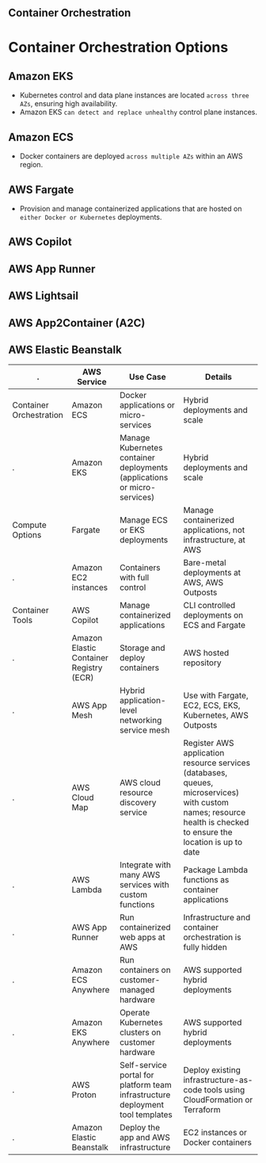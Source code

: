 Container Orchestration
---

# Container Orchestration Options

## Amazon EKS

- Kubernetes control and data plane instances are located `across three AZs`, ensuring high availability.
- Amazon EKS `can detect and replace unhealthy` control plane instances.

## Amazon ECS

- Docker containers are deployed `across multiple AZs` within an AWS region.

## AWS Fargate

- Provision and manage containerized applications that are hosted on `either Docker or Kubernetes` deployments.

## AWS Copilot

## AWS App Runner

## AWS Lightsail

## AWS App2Container (A2C)

## AWS Elastic Beanstalk

. | AWS Service | Use Case  | Details
  --  | --  | --  | --
Container Orchestration | Amazon ECS  | Docker applications or micro-services | Hybrid deployments and scale
. | Amazon EKS  | Manage Kubernetes container deployments (applications or micro-services) | Hybrid deployments and scale
Compute Options | Fargate | Manage ECS or EKS deployments | Manage containerized applications, not infrastructure, at AWS
. | Amazon EC2 instances  | Containers with full control | Bare-metal deployments at AWS, AWS Outposts
Container Tools | AWS Copilot | Manage containerized applications | CLI controlled deployments on ECS and Fargate
. | Amazon Elastic Container Registry (ECR) | Storage and deploy containers | AWS hosted repository
. | AWS App Mesh | Hybrid application-level networking service mesh | Use with Fargate, EC2, ECS, EKS, Kubernetes, AWS Outposts
. | AWS Cloud Map | AWS cloud resource discovery service | Register AWS application resource services (databases, queues, microservices) with custom names; resource health is checked to ensure the location is up to date
. | AWS Lambda | Integrate with many AWS services with custom functions | Package Lambda functions as container applications
. | AWS App Runner | Run containerized web apps at AWS | Infrastructure and container orchestration is fully hidden
. | Amazon ECS Anywhere | Run containers on customer-managed hardware | AWS supported hybrid deployments
. | Amazon EKS Anywhere | Operate Kubernetes clusters on customer hardware | AWS supported hybrid deployments
. | AWS Proton | Self-service portal for platform team infrastructure deployment tool templates | Deploy existing infrastructure-as-code tools using CloudFormation or Terraform
. | Amazon Elastic Beanstalk | Deploy the app and AWS infrastructure | EC2 instances or Docker containers

